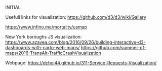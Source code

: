 INITIAL


Usefull links for visualization:
https://github.com/d3/d3/wiki/Gallery

https://www.infino.me/mortality/usmap

New York boroughs JS visualization:
https://www.azavea.com/blog/2016/09/26/building-interactive-d3-dashboards-with-carto-web-maps/
https://github.com/summer-of-maps/2016-TransAlt-TrafficCrashVisualization

Webpage: https://dchoi44.github.io/311-Service-Requests-Visualization/
